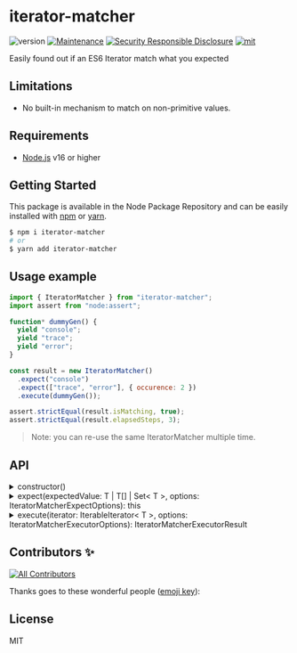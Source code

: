 # iterator-matcher
![version](https://img.shields.io/badge/dynamic/json.svg?url=https://raw.githubusercontent.com/fraxken/IteratorMatcher/master/package.json&query=$.version&label=Version)
[![Maintenance](https://img.shields.io/badge/Maintained%3F-yes-green.svg)](https://github.com/fraxken/IteratorMatcher/commit-activity)
[![Security Responsible Disclosure](https://img.shields.io/badge/Security-Responsible%20Disclosure-yellow.svg)](https://github.com/nodejs/security-wg/blob/master/processes/responsible_disclosure_template.md
)
[![mit](https://img.shields.io/github/license/Naereen/StrapDown.js.svg)](https://github.com/fraxken/IteratorMatcher/blob/master/LICENSE)

Easily found out if an ES6 Iterator match what you expected

## Limitations
- No built-in mechanism to match on non-primitive values.


## Requirements
- [Node.js](https://nodejs.org/en/) v16 or higher

## Getting Started

This package is available in the Node Package Repository and can be easily installed with [npm](https://docs.npmjs.com/getting-started/what-is-npm) or [yarn](https://yarnpkg.com).

```bash
$ npm i iterator-matcher
# or
$ yarn add iterator-matcher
```

## Usage example
```js
import { IteratorMatcher } from "iterator-matcher";
import assert from "node:assert";

function* dummyGen() {
  yield "console";
  yield "trace";
  yield "error";
}

const result = new IteratorMatcher()
  .expect("console")
  .expect(["trace", "error"], { occurence: 2 })
  .execute(dummyGen());

assert.strictEqual(result.isMatching, true);
assert.strictEqual(result.elapsedSteps, 3);
```

> Note: you can re-use the same IteratorMatcher multiple time.

## API

<details><summary>constructor()</summary>

No options are required.
</details>

<details><summary>expect(expectedValue: T | T[] | Set< T >, options: IteratorMatcherExpectOptions): this</summary>

The options payload is described by the following TypeScript interface:
```ts
export interface IteratorMatcherExpectOptions {
  /**
   * When a value is not mandatory the Executor continue his job/execution.
   *
   * @default true
   */
  mandatory?: boolean;
  /**
   * Number of occurences of the expected value
   *
   * @default 1
   */
  occurence?: number;
}
```

In usage the expectedValue can be an Array or a ES6 Set.
```js
new IteratorMatcher()
  .expect("primitive", { mandatory: false })
  .expect([1, 2, 3])
  .expect(new Set(["oh", "hey", "oh"]), { occurence: 2 });
```
</details>

<details><summary>execute(iterator: IterableIterator< T >, options: IteratorMatcherExecutorOptions): IteratorMatcherExecutorResult</summary>

The options payload is described by the following TypeScript interface:
```ts
export interface IteratorMatcherExecutorOptions {
  /**
   * Stop the executor on the first matching value.
   *
   * @default false
   */
  stopOnFirstMatch?: boolean;

  /**
   * When enabled it return isMatching: true if no value has been matched (like an empty Iterator for example).
   *
   * @default true
   */
  allowNoMatchingValues?: boolean;
}
```

The response is described by the following TypeScript type:
```ts
export type IteratorMatcherExecutorResult = {
  isMatching: boolean;
  elapsedSteps: number;
}
```
</details>

## Contributors ✨

<!-- ALL-CONTRIBUTORS-BADGE:START - Do not remove or modify this section -->
[![All Contributors](https://img.shields.io/badge/all_contributors-1-orange.svg?style=flat-square)](#contributors-)
<!-- ALL-CONTRIBUTORS-BADGE:END -->

Thanks goes to these wonderful people ([emoji key](https://allcontributors.org/docs/en/emoji-key)):

<!-- ALL-CONTRIBUTORS-LIST:START - Do not remove or modify this section -->
<!-- prettier-ignore-start -->
<!-- markdownlint-disable -->

<!-- markdownlint-restore -->
<!-- prettier-ignore-end -->

<!-- ALL-CONTRIBUTORS-LIST:END -->

## License
MIT
